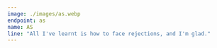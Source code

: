 ```yaml
---
image: ./images/as.webp
endpoint: as
name: AS
line: "All I've learnt is how to face rejections, and I'm glad."
---
```

